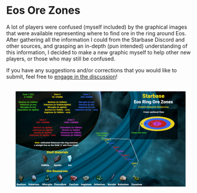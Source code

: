 # Eos Ore Zones

A lot of players were confused (myself included) by the graphical images that were available representing where to find ore in the ring around Eos. After gathering all the information I could from the Starbase Discord and other sources, and grasping an in-depth (pun intended) understanding of this information, I decided to make a new graphic myself to help other new players, or those who may still be confused.

If you have any suggestions and/or corrections that you would like to submit, feel free to [engage in the discussion](https://github.com/RustyDawwwgg/Starbase/discussions/1)!

<p align="center"<br /><br /><img src="https://github.com/RustyDawwwgg/Starbase/blob/main/Eos%20Ore%20Zones/Eos_Ore_Zones.png" width=90%>
